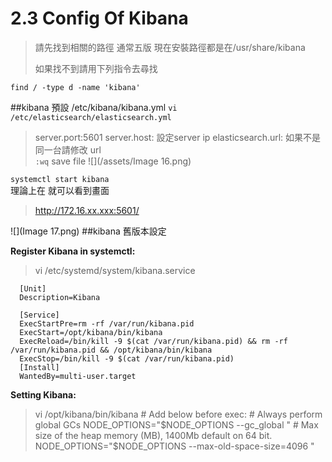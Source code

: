 # 2.3 Config Of Kibana

>請先找到相關的路徑 
>通常五版 現在安裝路徑都是在/usr/share/kibana     
>
>如果找不到請用下列指令去尋找

`find / -type d -name 'kibana'`


##kibana 預設 /etc/kibana/kibana.yml
`vi /etc/elasticsearch/elasticsearch.yml`
>server.port:5601
>server.host: 設定server ip
>elasticsearch.url: 如果不是同一台請修改 url   
`:wq` save file
![](/assets/Image 16.png)



`systemctl start kibana`   
理論上在 就可以看到畫面
>http://172.16.xx.xxx:5601/

![](Image 17.png)
##kibana 舊版本設定

**Register Kibana in systemctl:**
> vi /etc/systemd/system/kibana.service   

      [Unit]
      Description=Kibana

      [Service]
      ExecStartPre=rm -rf /var/run/kibana.pid
      ExecStart=/opt/kibana/bin/kibana
      ExecReload=/bin/kill -9 $(cat /var/run/kibana.pid) && rm -rf /var/run/kibana.pid && /opt/kibana/bin/kibana
      ExecStop=/bin/kill -9 $(cat /var/run/kibana.pid)
      [Install]
      WantedBy=multi-user.target

**Setting Kibana:**

> vi /opt/kibana/bin/kibana
        # Add below before exec:
        # Always perform global GCs
        NODE_OPTIONS="$NODE_OPTIONS --gc_global "
        # Max size of the heap memory (MB), 1400Mb default on 64 bit.
        NODE_OPTIONS="$NODE_OPTIONS --max-old-space-size=4096 "


